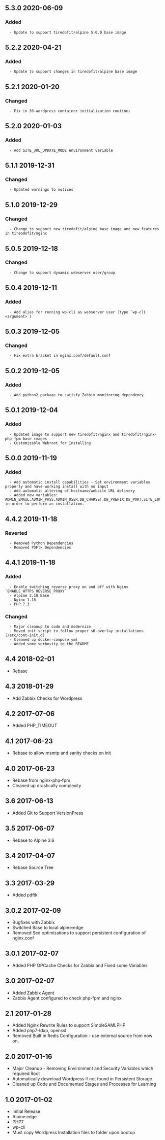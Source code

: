 ## 5.3.0 2020-06-09 <dave at tiredofit dot ca>

   ### Added
      - Update to support tiredofit/alpine 5.0.0 base image


## 5.2.2 2020-04-21 <dave at tiredofit dot ca>

   ### Added
      - Update to support changes in tiredofit/alpine base image


## 5.2.1 2020-01-20 <dave at tiredofit dot ca>

   ### Changed
      - Fix in 30-wordpress container initialization routines


## 5.2.0 2020-01-03 <dave at tiredofit dot ca>

   ### Added
      - Add SITE_URL_UPDATE_MODE environment variable


## 5.1.1 2019-12-31 <dave at tiredofit dot ca>

   ### Changed
      - Updated warnings to notices

## 5.1.0 2019-12-29 <dave at tiredofit dot ca>

   ### Changed
      - Change to support new tiredofit/alpine base image and new features in tireodofit/nginx

## 5.0.5 2019-12-18 <dave at tiredofit dot ca>

   ### Changed
      - Change to support dynamic webserver user/group


## 5.0.4 2019-12-11 <dave at tiredofit dot ca>

   ### Added
      - Add alias for running wp-cli as webserver user (type `wp-cli <argument>`)


## 5.0.3 2019-12-05 <dave at tiredofit dot ca>

   ### Changed
      - Fix extra bracket in nginx.conf/default.conf


## 5.0.2 2019-12-05 <dave at tiredofit dot ca>

   ### Added
      - Add python2 package to satisfy Zabbix monitoring dependency


## 5.0.1 2019-12-04 <dave at tiredofit dot ca>

   ### Added
      - Updated image to support new tiredofit/nginx and tiredofit/nginx-php-fpm base images
      - Customizable Webroot for Installing


## 5.0.0 2019-11-19 <dave at tiredofit dot ca>

   ### Added
      - Add automatic install capabilities - Set environment variables properly and have working install with no input
      - Add automatic altering of hostname/website URL delivery
      - Added new variables: ADMIN_EMAIL,ADMIN_PASS,ADMIN_USER,DB_CHARSET,DB_PREFIX,DB_PORT,SITE_LOCALE,SITE_PORT,SITE_TITLE in order to perform an installation.


## 4.4.2 2019-11-18 <dave at tiredofit dot ca>

   ### Reverted
      - Removed Python Dependencies
      - Removed PDFtk Dependencies


## 4.4.1 2019-11-18 <dave at tiredofit dot ca>

   ### Added
      - Enable switching reverse proxy on and off with Nginx `ENABLE_HTTPS_REVERSE_PROXY`
      - Alpine 3.10 Base
      - Nginx 1.16
      - PHP 7.3

   ### Changed
      - Major cleanup to code and modernize
      - Moved init script to follow proper s6-overlay installations (/etc/cont-init.d)
      - Cleaned up docker-compose.yml
      - Added some verbosity to the README


## 4.4 2018-02-01  <dave at tiredofit dot ca>

* Rebase

## 4.3 2018-01-29  <dave at tiredofit dot ca>

* Add Zabbix Checks for Wordpress

## 4.2 2017-07-06  <dave at tiredofit dot ca>

* Added PHP_TIMEOUT

## 4.1 2017-06-23 <dave at tiredofit dot ca>

* Rebase to allow msmtp and sanity checks on init

## 4.0 2017-06-23 <dave at tiredofit dot ca>

* Rebase from nginx-php-fpm
* Cleaned up drastically complexity


## 3.6 2017-06-13 <dave at tiredofit dot ca>

* Added Git to Support VersionPress

## 3.5 2017-06-07 <dave at tiredofit dot ca>

* Rebase to Alpine 3.6

## 3.4 2017-04-07 <dave at tiredofit dot ca>

* Rebase Source Tree 

## 3.3 2017-03-29 <dave at tiredofit dot ca>

* Added pdftk

## 3.0.2 2017-02-09 <dave at tiredofit dot ca>

* Bugfixes with Zabbix
* Switched Base to local alpine:edge
* Removed Sed optimizations to support persistent configuration of nginx.conf

## 3.0.1 2017-02-07 <dave at tiredofit dot ca>

* Added PHP OPCache Checks for Zabbix and Fixed some Variables

## 3.0 2017-02-07 <dave at tiredofit dot ca>

* Added Zabbix Agent
* Zabbix Agent configured to check php-fpm and nginx


## 2.1 2017-01-28 <dave at tiredofit dot ca>

* Added Nginx Rewrite Rules to support SimpleSAMLPHP 
* Added php7-ldap, openssl
* Removed Built in Redis Configuration - use external source from now on.


## 2.0 2017-01-16 <dave at tiredofit dot ca>

* Major Cleanup - Removing Environment and Security Variables which required Root
* Automatically download Wordpress if not found in Persistent Storage
* Cleaned up Code and Documented Stages and Processes for Learning

## 1.0 2017-01-02 <dave at tiredofit dot ca>

* Initial Release
* Alpine:edge
* PHP7
* wp-cli
* Must copy Wordpress Installation files to folder upon bootup
